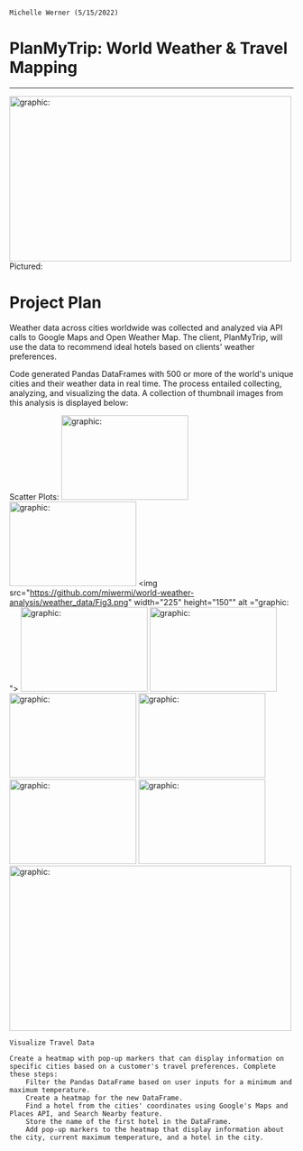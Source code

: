                                                                                            Michelle Werner (5/15/2022)
# PlanMyTrip: World Weather & Travel Mapping
---

<!--![alt](resources/___.png)-->
<img src="https://github.com/miwermi/pyber-analysis/blob/main/.png" width="500" height="293" alt ="graphic: ">
Pictured: 

# Project Plan
Weather data across cities worldwide was collected and analyzed via API calls to Google Maps and Open Weather Map. The client, PlanMyTrip, will use the data to recommend ideal hotels based on clients' weather preferences.

Code generated Pandas DataFrames with 500 or more of the world's unique cities and their weather data in real time. The process entailed collecting, analyzing, and visualizing the data. A collection of thumbnail images from this analysis is displayed below:

Scatter Plots:
<img src="https://github.com/miwermi/world-weather-analysis/weather_data/Fig1.png" width="225" height="150" alt ="graphic: ">
<img src="https://github.com/miwermi/world-weather-analysis/weather_data/Fig2.png" width="225" height="150" alt ="graphic: ">
<img src="https://github.com/miwermi/world-weather-analysis/weather_data/Fig3.png" width="225" height="150"" alt ="graphic: ">
<img src="https://github.com/miwermi/world-weather-analysis/weather_data/Fig4.png" width="225" height="150" alt ="graphic: ">
<img src="https://github.com/miwermi/world-weather-analysis/weather_data/Fig5.png" width="225" height="150" alt ="graphic: ">
<img src="https://github.com/miwermi/world-weather-analysis/weather_data/Fig6.png" width="225" height="150" alt ="graphic: ">
<img src="https://github.com/miwermi/world-weather-analysis/weather_data/Fig7.png" width="225" height="150" alt ="graphic: ">
<img src="https://github.com/miwermi/world-weather-analysis/weather_data/Fig8.png" width="225" height="150" alt ="graphic: ">
<img src="https://github.com/miwermi/world-weather-analysis/weather_data/Fig9.png" width="225" height="150" alt ="graphic: ">
<img src="https://github.com/miwermi/world-weather-analysis/weather_data/Fig10.png" width="500" height="293" alt ="graphic: ">


    Visualize Travel Data

    Create a heatmap with pop-up markers that can display information on specific cities based on a customer's travel preferences. Complete these steps:
        Filter the Pandas DataFrame based on user inputs for a minimum and maximum temperature.
        Create a heatmap for the new DataFrame.
        Find a hotel from the cities' coordinates using Google's Maps and Places API, and Search Nearby feature.
        Store the name of the first hotel in the DataFrame.
        Add pop-up markers to the heatmap that display information about the city, current maximum temperature, and a hotel in the city.

